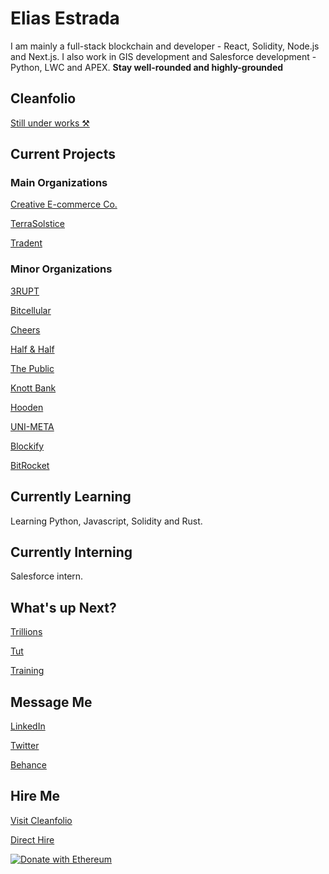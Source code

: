 # Elias Estrada
I am mainly a full-stack blockchain and developer - React, Solidity, Node.js and Next.js.
I also work in GIS development and Salesforce development - Python, LWC and APEX.
**Stay well-rounded and highly-grounded**

## Cleanfolio
[Still under works ⚒️](https://elicharlese-cleanfolio.vercel.app/)

## Current Projects
### Main Organizations
[Creative E-commerce Co.]()

[TerraSolstice]()

[Tradent]()

### Minor Organizations
[3RUPT]()

[Bitcellular]()

[Cheers]()

[Half & Half]()

[The Public]()

[Knott Bank]()

[Hooden]()

[UNI-META]()

[Blockify]()

[BitRocket]()

## Currently Learning
Learning Python, Javascript, Solidity and Rust.

## Currently Interning
Salesforce intern.

## What's up Next?
[Trillions]()

[Tut]()

[Training]()

## Message Me 
[LinkedIn](linkedin.com/in/eliasestrada/)

[Twitter](https://twitter.com/chaincec)

[Behance](https://www.behance.net/eliasestrada3)

## Hire Me 
[Visit Cleanfolio](https://elicharlese-cleanfolio.vercel.app/hire-me)

[Direct Hire](https://www.upwork.com/workwith/coachcec)

[![Donate with Ethereum](https://en.cryptobadges.io/badge/big/0xA0E2284C43DbfcFdd0eE468c1b7a331b9B9F9001?showBalance=true)](https://en.cryptobadges.io/donate/0xA0E2284C43DbfcFdd0eE468c1b7a331b9B9F9001)
